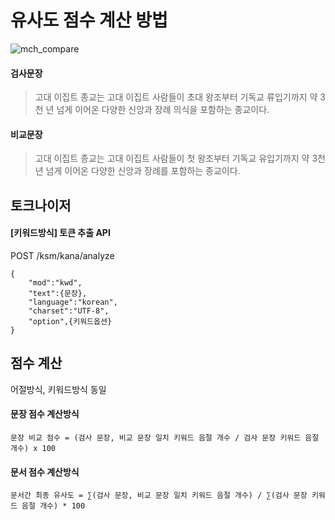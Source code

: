 # 유사도 점수 계산 방법
![mch_compare](https://github.com/chucoding/today-i-learned/assets/56211193/fe4417cb-8d0c-4a57-8689-b52fa3499c0f)

#### 검사문장
> 고대 이집트 종교는 고대 이집트 사람들이 초대 왕조부터 기독교 류입기까지 약 3천 년 넘게 이어온 다양한 신앙과 장례 의식을 포함하는 종교이다.

#### 비교문장
> 고대 이집트 종교는 고대 이집트 사람들이 첫 왕조부터 기독교 유입기까지 약 3천 년 넘게 이어온 다양한 신앙과 장례를 포함하는 종교이다.

## 토크나이저

#### [키워드방식] 토큰 추출 API
POST /ksm/kana/analyze
```
{
    "mod":"kwd",
    "text":{문장},
    "language":"korean",
    "charset":"UTF-8",
    "option",{키워드옵션}
}
```

## 점수 계산
어절방식, 키워드방식 동일
#### 문장 점수 계산방식
```
문장 비교 점수 = (검사 문장, 비교 문장 일치 키워드 음절 개수 / 검사 문장 키워드 음절 개수) x 100
```

#### 문서 점수 계산방식
```
문서간 최종 유사도 = ∑(검사 문장, 비교 문장 일치 키워드 음절 개수) / ∑(검사 문장 키워드 음절 개수) * 100
```
